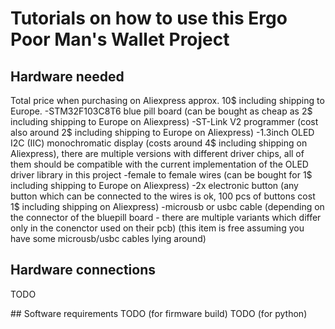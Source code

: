 # Tutorials on how to use this Ergo Poor Man's Wallet Project

## Hardware needed
Total price when purchasing on Aliexpress approx. 10$ including shipping to Europe.
-STM32F103C8T6 blue pill board (can be bought as cheap as 2$ including shipping to Europe on Aliexpress)
-ST-Link V2 programmer (cost also around 2$ including shipping to Europe on Aliexpress)
-1.3inch OLED I2C (IIC) monochromatic display (costs around 4$ including shipping on Aliexpress), there are multiple versions with different driver chips, all of them should be compatible with the current implementation of the OLED driver library in this project
-female to female wires (can be bought for 1$ including shipping to Europe on Aliexpress)
-2x electronic button (any button which can be connected to the wires is ok, 100 pcs of buttons cost 1$ including shipping on Aliexpress)
-microusb or usbc cable (depending on the connector of the bluepill board - there are multiple variants which differ only in the conenctor used on their pcb) (this item is free assuming you have some microusb/usbc cables lying around)

## Hardware connections
TODO

## Software requirements
TODO (for firmware build)
TODO (for python)
